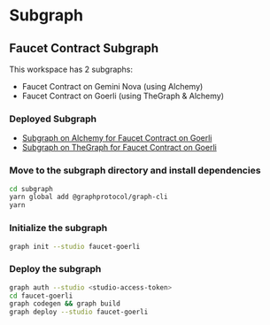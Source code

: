 # Subgraph

## Faucet Contract Subgraph

This workspace has 2 subgraphs:

- Faucet Contract on Gemini Nova (using Alchemy)
- Faucet Contract on Goerli (using TheGraph & Alchemy)

### Deployed Subgraph

- [Subgraph on Alchemy for Faucet Contract on Goerli](https://subgraphs.alchemy.com/subgraphs/2634)
- [Subgraph on TheGraph for Faucet Contract on Goerli](https://thegraph.com/studio/subgraph/faucet-goerli/)

### Move to the subgraph directory and install dependencies

```bash
cd subgraph
yarn global add @graphprotocol/graph-cli
yarn
```

### Initialize the subgraph

```bash
graph init --studio faucet-goerli
```

### Deploy the subgraph

```bash
graph auth --studio <studio-access-token>
cd faucet-goerli
graph codegen && graph build
graph deploy --studio faucet-goerli
```
